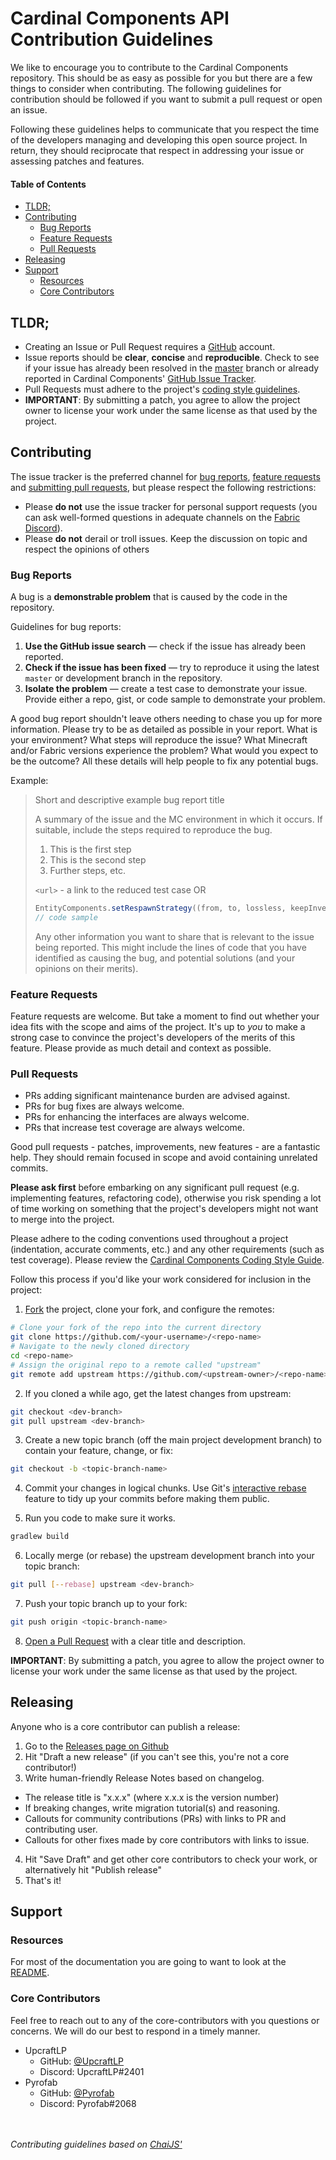 # Cardinal Components API Contribution Guidelines

We like to encourage you to contribute to the Cardinal Components repository.
This should be as easy as possible for you but there are a few things to consider when contributing.
The following guidelines for contribution should be followed if you want to submit a pull request or open an issue.

Following these guidelines helps to communicate that you respect the time of the developers managing and developing 
this open source project. In return, they should reciprocate that respect in addressing your issue or assessing patches and features.

#### Table of Contents

- [TLDR;](#tldr)
- [Contributing](#contributing)
  - [Bug Reports](#bugs)
  - [Feature Requests](#features)
  - [Pull Requests](#pull-requests)
- [Releasing](#releasing)
- [Support](#support)
  - [Resources](#resources)
  - [Core Contributors](#contributors)

<a name="tldr"></a>
## TLDR;

- Creating an Issue or Pull Request requires a [GitHub](http://github.com) account.
- Issue reports should be **clear**, **concise** and **reproducible**. Check to see if your issue has already been resolved in the [master]() branch or already reported in Cardinal Components' [GitHub Issue Tracker](https://github.com/NerdhubMC/Cardinal-Components-API/issues).
- Pull Requests must adhere to the project's [coding style guidelines](https://github.com/NerdHubMC/Cardinal-Components-API/blob/master/style.md).
- **IMPORTANT**: By submitting a patch, you agree to allow the project owner to license your work under the same license as that used by the project.



<a name="contributing"></a>
## Contributing

The issue tracker is the preferred channel for [bug reports](#bugs),
[feature requests](#features) and [submitting pull
requests](#pull-requests), but please respect the following restrictions:

* Please **do not** use the issue tracker for personal support requests (you
  can ask well-formed questions in adequate channels on the [Fabric Discord](https://discord.gg/v6v4pMv)).
* Please **do not** derail or troll issues. Keep the discussion on topic and
  respect the opinions of others

<a name="bugs"></a>
### Bug Reports

A bug is a **demonstrable problem** that is caused by the code in the repository.

Guidelines for bug reports:

1. **Use the GitHub issue search** &mdash; check if the issue has already been reported.
2. **Check if the issue has been fixed** &mdash; try to reproduce it using the latest `master` or development branch in the repository.
3. **Isolate the problem** &mdash; create a test case to demonstrate your issue. Provide either a repo, gist, or code sample to demonstrate your problem.

A good bug report shouldn't leave others needing to chase you up for more information. Please try to be as detailed as possible in your report. 
What is your environment? What steps will reproduce the issue? What Minecraft and/or Fabric versions experience the problem? 
What would you expect to be the outcome? All these details will help people to fix any potential bugs.

Example:

> Short and descriptive example bug report title
>
> A summary of the issue and the MC environment in which it occurs. If suitable, include the steps required to reproduce the bug.
>
> 1. This is the first step
> 2. This is the second step
> 3. Further steps, etc.
>
> `<url>` - a link to the reduced test case OR
> ```java
> EntityComponents.setRespawnStrategy((from, to, lossless, keepInventory) -> {});
> // code sample
> ```
>
> Any other information you want to share that is relevant to the issue being reported. This might include the lines of code that you have identified as causing the bug, and potential solutions (and your opinions on their merits).

<a name="features"></a>
### Feature Requests

Feature requests are welcome. But take a moment to find out whether your idea fits with the scope and aims of the project. 
It's up to *you* to make a strong case to convince the project's developers of the merits of this feature. 
Please provide as much detail and context as possible.

<a name="pull-requests"></a>
### Pull Requests

- PRs adding significant maintenance burden are advised against.
- PRs for bug fixes are always welcome.
- PRs for enhancing the interfaces are always welcome.
- PRs that increase test coverage are always welcome.

Good pull requests - patches, improvements, new features - are a fantastic help. They should remain focused in scope and avoid containing unrelated commits.

**Please ask first** before embarking on any significant pull request (e.g. implementing features, refactoring code), 
otherwise you risk spending a lot of time working on something that the project's developers might not want to merge into the project.

Please adhere to the coding conventions used throughout a project (indentation, accurate comments, etc.) and any other requirements (such as test coverage). Please review the [Cardinal Components Coding Style Guide](https://github.com/NerdHubMC/Cardinal-Components-API/blob/master/style.md).

Follow this process if you'd like your work considered for inclusion in the project:

1. [Fork](http://help.github.com/fork-a-repo/) the project, clone your fork, and configure the remotes:

```bash
# Clone your fork of the repo into the current directory
git clone https://github.com/<your-username>/<repo-name>
# Navigate to the newly cloned directory
cd <repo-name>
# Assign the original repo to a remote called "upstream"
git remote add upstream https://github.com/<upstream-owner>/<repo-name>
```

2. If you cloned a while ago, get the latest changes from upstream:

```bash
git checkout <dev-branch>
git pull upstream <dev-branch>
```

3. Create a new topic branch (off the main project development branch) to contain your feature, change, or fix:

```bash
git checkout -b <topic-branch-name>
```

4. Commit your changes in logical chunks. Use Git's [interactive rebase](https://help.github.com/articles/interactive-rebase) feature to tidy up your commits before making them public.

5. Run you code to make sure it works.

```bash
gradlew build
```

6. Locally merge (or rebase) the upstream development branch into your topic branch:

```bash
git pull [--rebase] upstream <dev-branch>
```

7. Push your topic branch up to your fork:

```bash
git push origin <topic-branch-name>
```

8. [Open a Pull Request](https://help.github.com/articles/using-pull-requests/) with a clear title and description.

**IMPORTANT**: By submitting a patch, you agree to allow the project owner to license your work under the same license as that used by the project.

<a name="releasing"></a>
## Releasing

Anyone who is a core contributor can publish a release:

1. Go to the [Releases page on Github](https://github.com/NerdHubMC/Cardinal-Components-API/releases)
2. Hit "Draft a new release" (if you can't see this, you're not a core contributor!)
3. Write human-friendly Release Notes based on changelog.
  - The release title is "x.x.x" (where x.x.x is the version number)
  - If breaking changes, write migration tutorial(s) and reasoning.
  - Callouts for community contributions (PRs) with links to PR and contributing user.
  - Callouts for other fixes made by core contributors with links to issue.
4. Hit "Save Draft" and get other core contributors to check your work, or alternatively hit "Publish release"
5. That's it!

<a name="support"></a>
## Support

<a name="resources"></a>
### Resources

For most of the documentation you are going to want to look at the [README](https://github.com/NerdHubMC/Cardinal-Components-API/blob/master/README.md).

<a name="contributors"></a>
### Core Contributors

Feel free to reach out to any of the core-contributors with you questions or concerns. We will do our best to respond in a timely manner.

- UpcraftLP
  - GitHub: [@UpcraftLP](https://github.com/UpcraftLP)
  - Discord: UpcraftLP#2401
- Pyrofab
  - GitHub: [@Pyrofab](https://github.com/Pyrofab/)
  - Discord: Pyrofab#2068
  
 
<br><br>
*Contributing guidelines based on [ChaiJS'](https://github.com/chaijs/chai/blob/master/CONTRIBUTING.md)*
